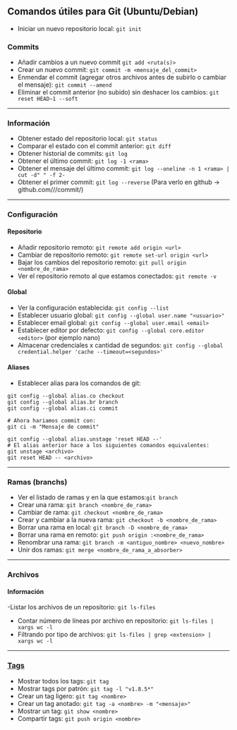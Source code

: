 ## Comandos útiles para Git (Ubuntu/Debian)
- Iniciar un nuevo repositorio local: `git init`

### Commits
- Añadir cambios a un nuevo commit `git add <ruta(s)>`
- Crear un nuevo commit: `git commit -m <mensaje_del_commit>`
- Enmendar el commit (agregar otros archivos antes de subirlo o cambiar el mensaje): `git commit --amend`
- Eliminar el commit anterior (no subido) sin deshacer los cambios: `git reset HEAD~1 --soft`

______________________________

### Información
- Obtener estado del repositorio local: `git status`
- Comparar el estado con el commit anterior: `git diff`
- Obtener historial de commits: `git log`
- Obtener el último commit: `git log -1 <rama>`
- Obtener el mensaje del último commit: `git log --oneline -n 1 <rama> | cut -d" " -f 2-`
- Obtener el primer commit: `git log --reverse` (Para verlo en github -> github.com/<usuario>/<repo>/commit/<hash>)

______________________________

### Configuración
#### Repositorio
- Añadir repositorio remoto: `git remote add origin <url>`
- Cambiar de repositorio remoto: `git remote set-url origin <url>`
- Bajar los cambios del repositorio remoto: `git pull origin <nombre_de_rama>`
- Ver el repositorio remoto al que estamos conectados: `git remote -v`

#### Global
- Ver la configuración establecida: `git config --list`
- Establecer usuario global: `git config --global user.name "<usuario>"`
- Establecer email global: `git config --global user.email <email>`
- Establecer editor por defecto: `git config --global core.editor <editor>` (por ejemplo nano)
- Almacenar credenciales x cantidad de segundos: `git config --global credential.helper 'cache --timeout=<segundos>'`

#### Aliases
- Establecer alias para los comandos de git:
```
git config --global alias.co checkout
git config --global alias.br branch
git config --global alias.ci commit

# Ahora hariamos commit con:
git ci -m "Mensaje de commit"

git config --global alias.unstage 'reset HEAD --'
# El alias anterior hace a los siguientes comandos equivalentes:
git unstage <archivo>
git reset HEAD -- <archivo>
```


________________________________

### Ramas (branchs)

- Ver el listado de ramas y en la que estamos:`git branch`
- Crear una rama: `git branch <nombre_de_rama>`
- Cambiar de rama: `git checkout <nombre_de_rama>`
- Crear y cambiar a la nueva rama: `git checkout -b <nombre_de_rama>`
- Borrar una rama en local: `git branch -D <nombre_de_rama>`
- Borrar una rama en remoto: `git push origin :<nombre_de_rama>`
- Renombrar una rama: `git branch -m <antiguo_nombre> <nuevo_nombre>`
- Unir dos ramas: `git merge <nombre_de_rama_a_absorber>`


________________________________

### Archivos
#### Información
-Listar los archivos de un repositorio: `git ls-files`
- Contar número de líneas por archivo en repositorio: `git ls-files | xargs wc -l`
- Filtrando por tipo de archivos: `git ls-files | grep <extension> | xargs wc -l`

______________________________

### [Tags](https://github.com/mondeja/fullstack/tree/master/backend/src/044-control_de_versiones/git/tutoriales/tags.md)
- Mostrar todos los tags: `git tag`
- Mostrar tags por patrón: `git tag -l "v1.8.5*"`
- Crear un tag ligero: `git tag <nombre>`
- Crear un tag anotado: `git tag -a <nombre> -m "<mensaje>"`
- Mostrar un tag: `git show <nombre>`
- Compartir tags: `git push origin <nombre>`
